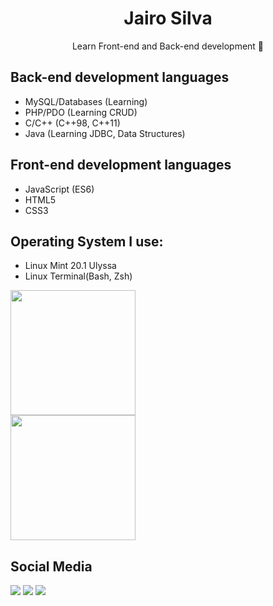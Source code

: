 <h1 align="center">Jairo Silva</h1>
<p align="center">Learn Front-end and Back-end development 🚀</p>

## Back-end development languages
- MySQL/Databases (Learning)
- PHP/PDO (Learning CRUD)
- C/C++ (C++98, C++11)
- Java (Learning JDBC, Data Structures)

## Front-end development languages
- JavaScript (ES6)
- HTML5
- CSS3

## Operating System I use:
- Linux Mint 20.1 Ulyssa
- Linux Terminal(Bash, Zsh)

<div style="display:grid;grid-template-rows:1fr1fr;">
  <img height="200px" src="https://github-readme-stats.vercel.app/api?username=jairosilva2005&show_icons=true" />
  <img height="200px" src="https://github-readme-stats.vercel.app/api/top-langs/?username=jairosilva2005&layout=default)](https://github.com/jairosilva2005/github-readme-stats" />
</div>

## Social Media
[<img src="https://img.shields.io/badge/twitter-%231DA1F2.svg?&style=for-the-badge&logo=twitter&logoColor=white" />](https://twitter.com/jairosilva2005)
[<img src = "https://img.shields.io/badge/instagram-%23E4405F.svg?&style=for-the-badge&logo=instagram&logoColor=white">](https://www.instagram.com/jairo_nth/)
[<img src = "https://img.shields.io/badge/facebook-%231877F2.svg?&style=for-the-badge&logo=facebook&logoColor=white">](https://www.facebook.com/jairo.holanda.7330)
